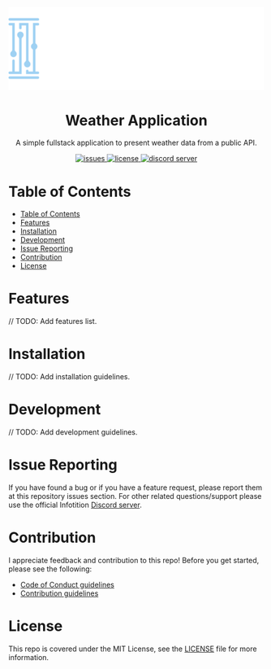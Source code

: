 <div align="center">
	<br />
	<p>
		<a href="http://infotition.de">
			<img src="./.github/assets/infotition_logo.png" width=600px alt="infotition logo" />
		</a>
	</p>
	<h1>Weather Application</h1>
	<p>A simple fullstack application to present weather data from a public API.</p>
  	<p>
		<a href="https://github.com/DevTobias/weather-app/issues" title="github issues">
			<img alt="issues" src="https://img.shields.io/github/issues/DevTobias/weather-app/">
		</a>
		<a href="https://github.com/DevTobias/weather-app//blob/main/LICENSE" title="license">
			<img src="https://img.shields.io/github/license/DevTobias/weather-app/" alt="license" />
		</a>
		<a href="https://discord.gg/NpxrDGYDwV" title="discord">
			<img src="https://img.shields.io/discord/792139920260464670?color=7289da&logo=discord&logoColor=white" alt="discord server" />
		</a>
	</p>
</div>

# Table of Contents
- [Table of Contents](#table-of-contents)
- [Features](#features)
- [Installation](#installation)
- [Development](#development)
- [Issue Reporting](#issue-reporting)
- [Contribution](#contribution)
- [License](#license)

# Features

// TODO: Add features list.

# Installation

// TODO: Add installation guidelines.

# Development

// TODO: Add development guidelines.

# Issue Reporting

If you have found a bug or if you have a feature request, please report them at this repository issues section. For other related questions/support please use the official Infotition [Discord server](https://discord.gg/NpxrDGYDwV).

# Contribution

I appreciate feedback and contribution to this repo! Before you get started, please see the following:

- [Code of Conduct guidelines](./.github/CODE_OF_CONDUCT.md)
- [Contribution guidelines](./.github/CONTRIBUTING.md)

# License

This repo is covered under the MIT License, see the [LICENSE](./LICENSE) file for more information.
